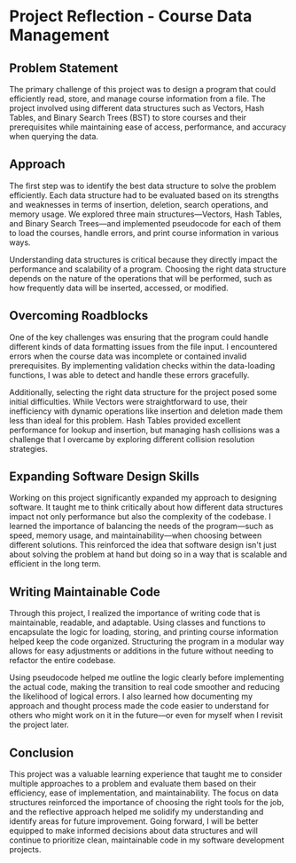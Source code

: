 # Project Reflection - Course Data Management

## Problem Statement
The primary challenge of this project was to design a program that could efficiently read, store, and manage course information from a file. The project involved using different data structures such as Vectors, Hash Tables, and Binary Search Trees (BST) to store courses and their prerequisites while maintaining ease of access, performance, and accuracy when querying the data.

## Approach
The first step was to identify the best data structure to solve the problem efficiently. Each data structure had to be evaluated based on its strengths and weaknesses in terms of insertion, deletion, search operations, and memory usage. We explored three main structures—Vectors, Hash Tables, and Binary Search Trees—and implemented pseudocode for each of them to load the courses, handle errors, and print course information in various ways.

Understanding data structures is critical because they directly impact the performance and scalability of a program. Choosing the right data structure depends on the nature of the operations that will be performed, such as how frequently data will be inserted, accessed, or modified.

## Overcoming Roadblocks
One of the key challenges was ensuring that the program could handle different kinds of data formatting issues from the file input. I encountered errors when the course data was incomplete or contained invalid prerequisites. By implementing validation checks within the data-loading functions, I was able to detect and handle these errors gracefully.

Additionally, selecting the right data structure for the project posed some initial difficulties. While Vectors were straightforward to use, their inefficiency with dynamic operations like insertion and deletion made them less than ideal for this problem. Hash Tables provided excellent performance for lookup and insertion, but managing hash collisions was a challenge that I overcame by exploring different collision resolution strategies.

## Expanding Software Design Skills
Working on this project significantly expanded my approach to designing software. It taught me to think critically about how different data structures impact not only performance but also the complexity of the codebase. I learned the importance of balancing the needs of the program—such as speed, memory usage, and maintainability—when choosing between different solutions. This reinforced the idea that software design isn't just about solving the problem at hand but doing so in a way that is scalable and efficient in the long term.

## Writing Maintainable Code
Through this project, I realized the importance of writing code that is maintainable, readable, and adaptable. Using classes and functions to encapsulate the logic for loading, storing, and printing course information helped keep the code organized. Structuring the program in a modular way allows for easy adjustments or additions in the future without needing to refactor the entire codebase.

Using pseudocode helped me outline the logic clearly before implementing the actual code, making the transition to real code smoother and reducing the likelihood of logical errors. I also learned how documenting my approach and thought process made the code easier to understand for others who might work on it in the future—or even for myself when I revisit the project later.

## Conclusion
This project was a valuable learning experience that taught me to consider multiple approaches to a problem and evaluate them based on their efficiency, ease of implementation, and maintainability. The focus on data structures reinforced the importance of choosing the right tools for the job, and the reflective approach helped me solidify my understanding and identify areas for future improvement. Going forward, I will be better equipped to make informed decisions about data structures and will continue to prioritize clean, maintainable code in my software development projects.
